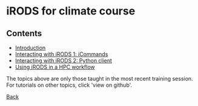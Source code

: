 # iRODS for climate course

## Contents

- [Introduction](https://github.com/hpcleuven/iRODS-User-Training/blob/master/01_iRODS-User-Training_Intro.pdf)
- [Interacting with iRODS 1: iCommands](https://github.com/hpcleuven/iRODS-User-Training/blob/master/02_iCommands_Handson_User-Training.md)
- [Interacting with iRODS 2: Python client](https://github.com/hpcleuven/iRODS-User-Training/blob/master/03_VSC-PRC_Handson_User-Training.md)
- [Using iRODS in a HPC workflow](https://github.com/hpcleuven/iRODS-User-Training/blob/master/04_HPC_to_DATA_Handson_User-Training.md)

  
  
    
The topics above are only those taught in the most recent training session.    
For tutorials on other topics, click 'view on github'. 


[Back](index.md)
